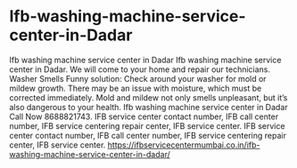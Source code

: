 # Ifb-washing-machine-service-center-in-Dadar
Ifb washing machine service center in Dadar Ifb washing machine service center in Dadar. We will come to your home and repair our technicians. Washer Smells Funny solution: Check around your washer for mold or mildew growth. There may be an issue with moisture, which must be corrected immediately. Mold and mildew not only smells unpleasant, but it’s also dangerous to your health. Ifb washing machine service center in Dadar Call Now 8688821743. IFB service center contact number, IFB call center number, IFB service centering repair center, IFB service center. IFB service center contact number, IFB call center number, IFB service centering repair center, IFB service center. https://ifbservicecentermumbai.co.in/ifb-washing-machine-service-center-in-dadar/
